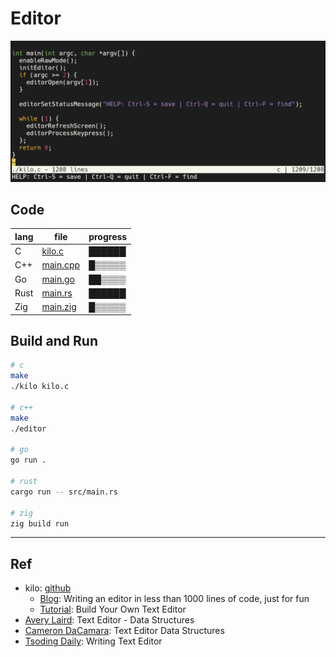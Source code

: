 # Editor

![c](images/c.png)

## Code

| lang | file | progress |
|---|---|---|
| C | [kilo.c](c/kilo.c) | ██████ |
| C++ | [main.cpp](cpp/main.cpp) | █▒▒▒▒▒ |
| Go | [main.go](go/main.go) | ██▒▒▒▒ |
| Rust | [main.rs](rust/src/main.rs) | ██████ |
| Zig | [main.zig](zig/src/main.zig) | █▒▒▒▒▒ |

## Build and Run

```bash
# c
make
./kilo kilo.c

# c++
make
./editor

# go
go run .

# rust
cargo run -- src/main.rs

# zig
zig build run
```

---

## Ref

- kilo: [github](https://github.com/antirez/kilo)
  - [Blog](http://antirez.com/news/108): Writing an editor in less than 1000 lines of code, just for fun
  - [Tutorial](https://viewsourcecode.org/snaptoken/kilo/): Build Your Own Text Editor
- [Avery Laird](https://www.averylaird.com/programming/the%20text%20editor/2017/09/30/the-piece-table): Text Editor - Data Structures
- [Cameron DaCamara](https://cdacamar.github.io/data%20structures/algorithms/benchmarking/text%20editors/c++/editor-data-structures/): Text Editor Data Structures
- [Tsoding Daily](https://youtu.be/2UY_Am-Q-oI): Writing Text Editor

